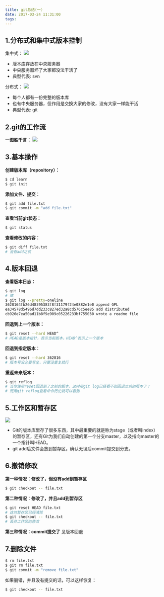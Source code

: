 ```yaml
---
title: git总结(一)
date: 2017-03-24 11:31:00
tags:
---
```

## 1.分布式和集中式版本控制
集中式：
![](image/1/1.png)
- 版本库存放在中央服务器
- 中央服务器坏了大家都没法干活了
- 典型代表: svn

<!-- more -->

分布式：
![](image/1/2.png)
- 每个人都有一份完整的版本库
- 也有中央服务器，但作用是交换大家的修改，没有大家一样能干活
- 典型代表: git

## 2.git的工作流
**一图胜千言：**
![](image/1/3.png)

## 3.基本操作
**创建版本库（repository）：**
```bash
$ cd learn
$ git init
```
**添加文件、提交：**
```bash
$ git add file.txt
$ git commit -m "add file.txt"
```
**查看当前git状态：**
```bash
$ git status
```
**查看修改的内容：**
```bash
$ git diff file.txt
# 没有add之前
```

## 4.版本回退
**查看版本日志：**
```bash
$ git log
# 或
$ git log --pretty=oneline
3628164fb26d48395383f8f31179f24e0882e1e0 append GPL
ea34578d5496d7dd233c827ed32a8cd576c5ee85 add distributed
cb926e7ea50ad11b8f9e909c05226233bf755030 wrote a readme file
```
**回退到上一个版本：**
```bash
$ git reset --hard HEAD^
# HEAD是版本指针，表示当前版本，HEAD^表示上一个版本
```
**回退到指定版本：**
```bash
$ git reset --hard 362816
# 版本号没必要写全，只要没重复就行
```
**重返未来版本：**
```bash
$ git reflog
# 当你使用reset回退到了之前的版本，这时用git log已经看不到回退之前的版本了！
# 而用git reflog查看命令历史就可以看到
```

## 5.工作区和暂存区
![](image/1/4.png)
- Git的版本库里存了很多东西，其中最重要的就是称为stage（或者叫index）的暂存区，还有Git为我们自动创建的第一个分支master，以及指向master的一个指针叫HEAD。
- git add后文件会放到暂存区，确认无误后commit提交到分支。

## 6.撤销修改
**第一种情况：修改了，但没有add到暂存区**
```bash
$ git checkout -- file.txt
```

**第二种情况：修改了，并且add到暂存区**
```bash
$ git reset HEAD file.txt
# 这时暂存区已经清除
$ git checkout -- file.txt
# 丢弃工作区的修改
```
**第三种情况：commit提交了**
见版本回退

## 7.删除文件
```bash
$ rm file.txt
$ git rm file.txt
$ git commit -m "remove file.txt"
```

如果删错，并且没有提交的话，可以这样恢复：
```bash
$ git checkout -- file.txt
```




